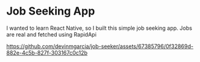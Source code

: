 # Job Seeking App

I wanted to learn React Native, so I built this simple job seeking app.
Jobs are real and fetched using RapidApi

https://github.com/devinmgarcia/job-seeker/assets/67385796/0f32869d-882e-4c5b-827f-303167c0c12b

